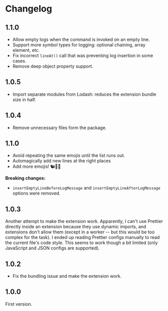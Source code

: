 # Changelog

## 1.1.0

- Allow empty logs when the command is invoked on an empty line.
- Support more symbol types for logging: optional chaining, array element, etc.
- Fix incorrect `lineAt()` call that was preventing log insertion in some cases.
- Remove deep object property support.

## 1.0.5

- Import separate modules from Lodash: reduces the extension bundle size in half.

## 1.0.4

- Remove unnecessary files form the package.

## 1.1.0

- Avoid repeating the same emojis until the list runs out.
- Automagically add new lines at the right places
- Add more emojis! 🐿️🦐🍋

**Breaking changes:**

- `insertEmptyLineBeforeLogMessage` and `insertEmptyLineAfterLogMessage` options were removed.

## 1.0.3

Another attempt to make the extension work. Apparently, I can't use Prettier directly inside an extension because they use dynamic imports, and extensions don't allow them (except in a worker -- but this would be too complex for the task). I ended up reading Prettier configs manually to read the current file's code style. This seems to work though a bit limited (only JavaScript and JSON configs are supported).

## 1.0.2

- Fix the bundling issue and make the extension work.

## 1.0.0

First version.
